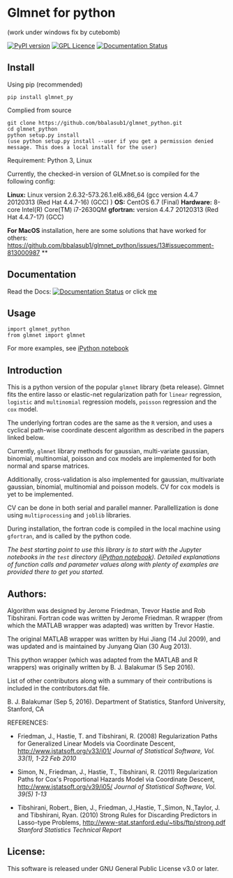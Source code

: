 # Glmnet for python 
(work under windows fix by cutebomb)


[![PyPI version](https://badge.fury.io/py/glmnet-py.svg)](https://badge.fury.io/py/glmnet-py)
[![GPL Licence](https://badges.frapsoft.com/os/gpl/gpl.svg?v=103)](https://opensource.org/licenses/GPL-2.0/)
[![Documentation Status](https://readthedocs.org/projects/glmnet-python/badge/?version=latest)](http://glmnet-python.readthedocs.io/en/latest/?badge=latest)

## Install

Using pip (recommended)
    
    pip install glmnet_py

Complied from source

    git clone https://github.com/bbalasub1/glmnet_python.git
    cd glmnet_python
    python setup.py install
    (use python setup.py install --user if you get a permission denied message. This does a local install for the user)

Requirement: Python 3, Linux

Currently, the checked-in version of GLMnet.so is compiled for the following config:

 **Linux:** Linux version 2.6.32-573.26.1.el6.x86_64 (gcc version 4.4.7 20120313 (Red Hat 4.4.7-16) (GCC) ) 
 **OS:** CentOS 6.7 (Final) 
 **Hardware:** 8-core Intel(R) Core(TM) i7-2630QM 
 **gfortran:** version 4.4.7 20120313 (Red Hat 4.4.7-17) (GCC)

**For MacOS** installation, here are some solutions that have worked for others: https://github.com/bbalasub1/glmnet_python/issues/13#issuecomment-813000987 **

## Documentation
   Read the Docs: [![Documentation Status](https://readthedocs.org/projects/glmnet-python/badge/?version=latest)](http://glmnet-python.readthedocs.io/en/latest/?badge=latest) or click [me](http://glmnet-python.readthedocs.io/en/latest/glmnet_vignette.html)


## Usage
    import glmnet_python
    from glmnet import glmnet

For more examples, see [iPython notebook](https://github.com/bbalasub1/glmnet_python/blob/master/test/glmnet_examples.ipynb "iPython Notebook")


    
## Introduction

This is a python version of the popular `glmnet` library (beta release). Glmnet fits the entire lasso or elastic-net regularization path for `linear` regression, `logistic` and `multinomial` regression models, `poisson` regression and the `cox` model. 

The underlying fortran codes are the same as the `R` version, and uses a cyclical path-wise coordinate descent algorithm as described in the papers linked below. 

Currently, `glmnet` library methods for gaussian, multi-variate gaussian, binomial, multinomial, poisson and cox models are implemented for both normal and sparse matrices.

Additionally, cross-validation is also implemented for gaussian, multivariate gaussian, binomial, multinomial and poisson models. CV for cox models is yet to be implemented. 

CV can be done in both serial and parallel manner. Parallellization is done using `multiprocessing` and `joblib` libraries.

During installation, the fortran code is compiled in the local machine using `gfortran`, and is called by the python code. 

*The best starting point to use this library is to start with the Jupyter notebooks in the `test` directory ([iPython notebook](https://github.com/bbalasub1/glmnet_python/blob/master/test/glmnet_examples.ipynb "iPython Notebook")). Detailed explanations of function calls and parameter values along with plenty of examples are provided there to get you started.*

## Authors:

Algorithm was designed by Jerome Friedman, Trevor Hastie and Rob Tibshirani. Fortran code was written by Jerome Friedman. R wrapper (from which the MATLAB wrapper was adapted) was written by Trevor Hastie.

The original MATLAB wrapper was written by Hui Jiang (14 Jul 2009), and was updated and is maintained by Junyang Qian (30 Aug 2013).

This python wrapper (which was adapted from the MATLAB and R wrappers) was originally written by B. J. Balakumar (5 Sep 2016). 

List of other contributors along with a summary of their contributions is included in the contributors.dat file.

B. J. Balakumar (Sep 5, 2016). Department of Statistics, Stanford University, Stanford, CA

REFERENCES:
* Friedman, J., Hastie, T. and Tibshirani, R. (2008) Regularization Paths for Generalized Linear Models via Coordinate Descent, 
http://www.jstatsoft.org/v33/i01/
*Journal of Statistical Software, Vol. 33(1), 1-22 Feb 2010*
    
* Simon, N., Friedman, J., Hastie, T., Tibshirani, R. (2011) Regularization Paths for Cox's Proportional Hazards Model via Coordinate Descent,
http://www.jstatsoft.org/v39/i05/
*Journal of Statistical Software, Vol. 39(5) 1-13*

* Tibshirani, Robert., Bien, J., Friedman, J.,Hastie, T.,Simon, N.,Taylor, J. and Tibshirani, Ryan. (2010) Strong Rules for Discarding Predictors in Lasso-type Problems,
http://www-stat.stanford.edu/~tibs/ftp/strong.pdf
*Stanford Statistics Technical Report*

## License:

This software is released under GNU General Public License v3.0 or later. 

